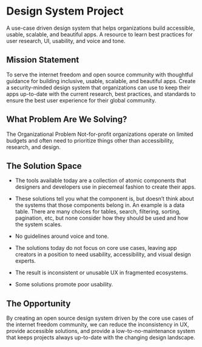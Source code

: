 # Design System Project

A use-case driven design system that helps organizations build accessible, usable, scalable, and beautiful apps. 
A resource to learn best practices for user research, UI, usability, and voice and tone.

## Mission Statement

To serve the internet freedom and open source community with thoughtful guidance for building inclusive, usable, scalable, and beautiful apps. 
Create a security-minded design system that organizations can use to keep their apps up-to-date with the current research, best practices, and standards to ensure the best user experience for their global community.

## What Problem Are We Solving?

The Organizational Problem
Not-for-profit organizations operate on limited budgets and often need to prioritize things other than accessibility, research, and design. 

## The Solution Space 

* The tools available today are a collection of atomic components that designers and developers use in piecemeal fashion to create their apps. 

* These solutions tell you what the component is, but doesn’t think about the systems that those components belong in. An example is a data table. There are many choices for tables, search, filtering, sorting, pagination, etc, but none consider how they should be used and how the system scales.

* No guidelines around voice and tone.

* The solutions today do not focus on core use cases, leaving app creators in a position to need usability, accessibility, and visual design experts.

* The result is inconsistent or unusable UX in fragmented ecosystems.

* Some solutions promote poor usability.

## The Opportunity

By creating an open source design system driven by the core use cases of the internet freedom community, we can reduce the inconsistency in UX, provide accessible solutions, and provide a low-to-no-maintenance system that keeps projects always up-to-date with the changing design landscape.
